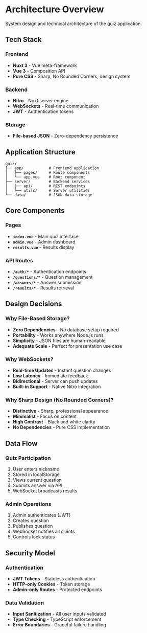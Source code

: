 # Architecture Overview

System design and technical architecture of the quiz application.

## Tech Stack

### Frontend
- **Nuxt 3** - Vue meta-framework
- **Vue 3** - Composition API
- **Pure CSS** - Sharp, No Rounded Corners, design system

### Backend
- **Nitro** - Nuxt server engine
- **WebSockets** - Real-time communication
- **JWT** - Authentication tokens

### Storage
- **File-based JSON** - Zero-dependency persistence

## Application Structure

```text
quiz/
├── app/           # Frontend application
│   ├── pages/     # Route components
│   └── app.vue    # Root component
├── server/        # Backend services
│   ├── api/       # REST endpoints
│   └── utils/     # Server utilities
└── data/          # JSON data storage
```

## Core Components

### Pages

- **`index.vue`** - Main quiz interface
- **`admin.vue`** - Admin dashboard
- **`results.vue`** - Results display

### API Routes

- **`/auth/*`** - Authentication endpoints
- **`/questions/*`** - Question management
- **`/answers/*`** - Answer submission
- **`/results/*`** - Results retrieval

## Design Decisions

### Why File-Based Storage?

- **Zero Dependencies** - No database setup required
- **Portability** - Works anywhere Node.js runs
- **Simplicity** - JSON files are human-readable
- **Adequate Scale** - Perfect for presentation use case

### Why WebSockets?

- **Real-time Updates** - Instant question changes
- **Low Latency** - Immediate feedback
- **Bidirectional** - Server can push updates
- **Built-in Support** - Native Nitro integration

### Why Sharp Design (No Rounded Corners)?

- **Distinctive** - Sharp, professional appearance
- **Minimalist** - Focus on content
- **High Contrast** - Black and white clarity
- **No Dependencies** - Pure CSS implementation

## Data Flow

### Quiz Participation

1. User enters nickname
2. Stored in localStorage
3. Views current question
4. Submits answer via API
5. WebSocket broadcasts results

### Admin Operations

1. Admin authenticates (JWT)
2. Creates question
3. Publishes question
4. WebSocket notifies all clients
5. Controls lock status

## Security Model

### Authentication

- **JWT Tokens** - Stateless authentication
- **HTTP-only Cookies** - Token storage
- **Admin-only Routes** - Protected endpoints

### Data Validation

- **Input Sanitization** - All user inputs validated
- **Type Checking** - TypeScript enforcement
- **Error Boundaries** - Graceful failure handling
